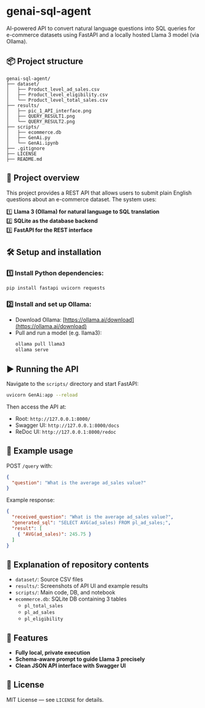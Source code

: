 # genai-sql-agent

AI-powered API to convert natural language questions into SQL queries for e-commerce datasets using FastAPI and a locally hosted Llama 3 model (via Ollama).

## 📦 Project structure

```
genai-sql-agent/
├── dataset/
│   ├── Product_level_ad_sales.csv
│   ├── Product_level_eligibility.csv
│   └── Product_level_total_sales.csv
├── results/
│   ├── pic_1_API_interface.png
│   ├── QUERY_RESULT1.png
│   └── QUERY_RESULT2.png
├── scripts/
│   ├── ecommerce.db
│   ├── GenAi.py
│   └── GenAi.ipynb
├── .gitignore
├── LICENSE
├── README.md
```

## 🚀 Project overview

This project provides a REST API that allows users to submit plain English questions about an e-commerce dataset. The system uses:

1️⃣ **Llama 3 (Ollama) for natural language to SQL translation**  
2️⃣ **SQLite as the database backend**  
3️⃣ **FastAPI for the REST interface**

## 🛠️ Setup and installation

### 1️⃣ Install Python dependencies:
```bash
pip install fastapi uvicorn requests
```

### 2️⃣ Install and set up Ollama:
- Download Ollama: [https://ollama.ai/download](https://ollama.ai/download)
- Pull and run a model (e.g. llama3):
  ```bash
  ollama pull llama3
  ollama serve
  ```

## ▶️ Running the API

Navigate to the `scripts/` directory and start FastAPI:

```bash
uvicorn GenAi:app --reload
```

Then access the API at:
- Root: `http://127.0.0.1:8000/`
- Swagger UI: `http://127.0.0.1:8000/docs`
- ReDoc UI: `http://127.0.0.1:8000/redoc`

## 🔔 Example usage

POST `/query` with:
```json
{
  "question": "What is the average ad_sales value?"
}
```

Example response:
```json
{
  "received_question": "What is the average ad_sales value?",
  "generated_sql": "SELECT AVG(ad_sales) FROM pl_ad_sales;",
  "result": [
    { "AVG(ad_sales)": 245.75 }
  ]
}
```

## 📂 Explanation of repository contents

- `dataset/`: Source CSV files
- `results/`: Screenshots of API UI and example results
- `scripts/`: Main code, DB, and notebook
- `ecommerce.db`: SQLite DB containing 3 tables
  - `pl_total_sales`
  - `pl_ad_sales`
  - `pl_eligibility`

## 🔧 Features

- **Fully local, private execution**  
- **Schema-aware prompt to guide Llama 3 precisely**  
- **Clean JSON API interface with Swagger UI**

## 📄 License

MIT License — see `LICENSE` for details.
